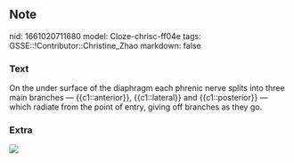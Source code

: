 ## Note
nid: 1661020711680
model: Cloze-chrisc-ff04e
tags: GSSE::!Contributor::Christine_Zhao
markdown: false

### Text
<div>
  <div>
    <div>
      <div>
        <div>
          <div>
            <div>
              On the under surface of the diaphragm each phrenic
              nerve splits into three main branches —
              {{c1::anterior}}, {{c1::lateral}} and
              {{c1::posterior}} — which radiate from the point of
              entry, giving off branches as they go.
            </div>
          </div>
        </div>
      </div>
    </div>
  </div>
</div>

### Extra
<img src="Screen%20Shot%202021-06-03%20at%207.08.49%20pm.png">
